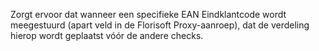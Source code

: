 Zorgt ervoor dat wanneer een specifieke EAN Eindklantcode wordt meegestuurd (apart veld in de Florisoft Proxy-aanroep), dat de verdeling hierop wordt geplaatst vóór de andere checks.